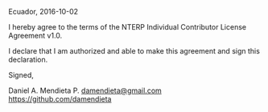 Ecuador, 2016-10-02

I hereby agree to the terms of the NTERP Individual Contributor License
Agreement v1.0.

I declare that I am authorized and able to make this agreement and sign this
declaration.

Signed,

Daniel A. Mendieta P. damendieta@gmail.com https://github.com/damendieta
